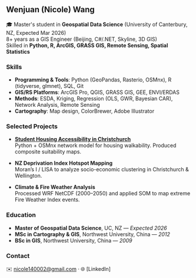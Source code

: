 ## Wenjuan (Nicole) Wang

🎓 Master's student in **Geospatial Data Science** (University of Canterbury, NZ, Expected Mar 2026)  
8+ years as a GIS Engineer (Beijing, C#/.NET, Skyline, 3D GIS)  
Skilled in **Python, R, ArcGIS, GRASS GIS, Remote Sensing, Spatial Statistics**  

### Skills
- **Programming & Tools**: Python (GeoPandas, Rasterio, OSMnx), R (tidyverse, glmnet), SQL, Git  
- **GIS/RS Platforms**: ArcGIS Pro, QGIS, GRASS GIS, GEE, ENVI/ERDAS  
- **Methods**: ESDA, Kriging, Regression (OLS, GWR, Bayesian CAR), Network Analysis, Remote Sensing  
- **Cartography**: Map design, ColorBrewer, Adobe Illustrator  

### Selected Projects
- **[Student Housing Accessibility in Christchurch](https://github.com/nicole140002-wang/student-housing-accessibility-christchurch)**  
  Python + OSMnx network model for housing walkability. Produced composite suitability maps.  

- **NZ Deprivation Index Hotspot Mapping**  
  Moran’s I / LISA to analyze socio-economic clustering in Christchurch & Wellington.  

- **Climate & Fire Weather Analysis**  
  Processed WRF NetCDF (2000–2050) and applied SOM to map extreme Fire Weather Index events.  

### Education
- **Master of Geospatial Data Science**, UC, NZ — *Expected 2026*  
- **MSc in Cartography & GIS**, Northwest University, China — *2012*  
- **BSc in GIS**, Northwest University, China — *2009*  

### Contact
✉️ [nicole140002@gmail.com](mailto:nicole140002@gmail.com) · 🌐 [LinkedIn]
